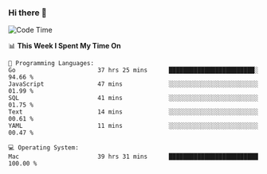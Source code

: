 ### Hi there 👋

<!--
**CrazyCollin/crazycollin** is a ✨ _special_ ✨ repository because its `README.md` (this file) appears on your GitHub profile.

Here are some ideas to get you started:

- 🔭 I’m currently working on ...
- 🌱 I’m currently learning ...
- 👯 I’m looking to collaborate on ...
- 🤔 I’m looking for help with ...
- 💬 Ask me about ...
- 📫 How to reach me: ...
- 😄 Pronouns: ...
- ⚡ Fun fact: ...
-->

<!--START_SECTION:waka-->
![Code Time](http://img.shields.io/badge/Code%20Time-2%2C523%20hrs%2040%20mins-blue)

📊 **This Week I Spent My Time On** 

```text
💬 Programming Languages: 
Go                       37 hrs 25 mins      ████████████████████████░   94.66 % 
JavaScript               47 mins             ░░░░░░░░░░░░░░░░░░░░░░░░░   01.99 % 
SQL                      41 mins             ░░░░░░░░░░░░░░░░░░░░░░░░░   01.75 % 
Text                     14 mins             ░░░░░░░░░░░░░░░░░░░░░░░░░   00.61 % 
YAML                     11 mins             ░░░░░░░░░░░░░░░░░░░░░░░░░   00.47 % 

💻 Operating System: 
Mac                      39 hrs 31 mins      █████████████████████████   100.00 % 
```


<!--END_SECTION:waka-->

